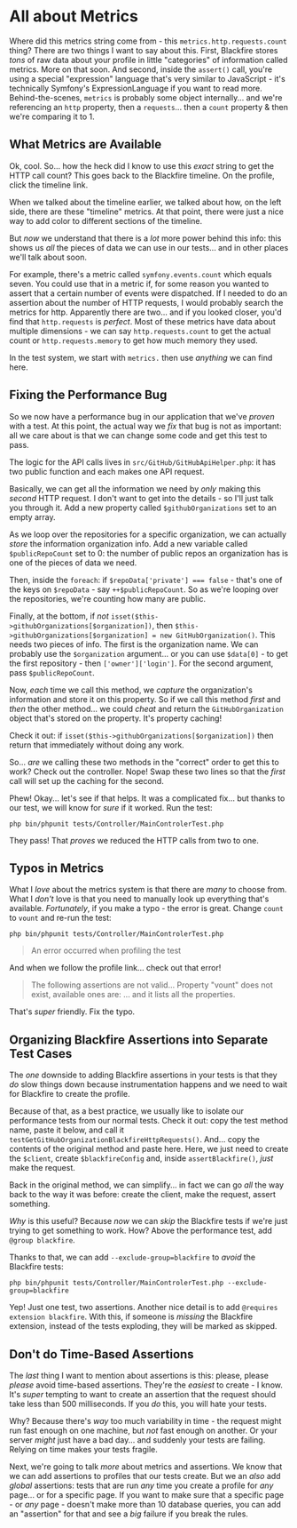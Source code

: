 # All about Metrics

Where did this metrics string come from - this `metrics.http.requests.count` thing?
There are two things I want to say about this. First, Blackfire stores *tons* of
raw data about your profile in little "categories" of information called metrics.
More on that soon. And second, inside the `assert()` call, you're using a special
"expression" language that's very similar to JavaScript - it's technically
Symfony's ExpressionLanguage if you want to read more. Behind-the-scenes, `metrics`
is probably some object internally... and we're referencing an `http` property,
then a `requests`... then a `count` property & then we're comparing it to 1.

## What Metrics are Available

Ok, cool. So... how the heck did I know to use this *exact* string to get the HTTP
call count? This goes back to the Blackfire timeline. On the profile, click the
timeline link.

When we talked about the timeline earlier, we talked about how, on the left side,
there are these "timeline" metrics. At that point, there were just a nice way
to add color to different sections of the timeline.

But *now* we understand that there is a *lot* more power behind this info: this
shows us *all* the pieces of data we can use in our tests... and in other places
we'll talk about soon.

For example, there's a metric called `symfony.events.count` which equals seven.
You could use that in a metric if, for some reason you wanted to assert that a
certain number of events were dispatched. If I needed to do an assertion about
the number of HTTP requests, I would probably search the metrics for http.
Apparently there are two... and if you looked closer, you'd find that `http.requests`
is *perfect*. Most of these metrics have data about multiple dimensions - we
can say `http.requests.count` to get the actual count or `http.requests.memory`
to get how much memory they used.

In the test system, we start with `metrics.` then use *anything* we can find here.

## Fixing the Performance Bug

So we now have a performance bug in our application that we've *proven* with
a test. At this point, the actual way we *fix* that bug is not as important: all
we care about is that we can change some code and get this test to pass.

The logic for the API calls lives in `src/GitHub/GitHubApiHelper.php`: it has
two public function and each makes one API request.

Basically, we can get all the information we need by *only* making this *second*
HTTP request. I don't want to get into the details - so I'll just talk you through
it. Add a new property called `$githubOrganizations` set to an empty array.

As we loop over the repositories for a specific organization, we can actually
*store* the information organization info. Add a new variable called
`$publicRepoCount` set to 0: the number of public repos an organization has is
one of the pieces of data we need.

Then, inside the `foreach`: if `$repoData['private'] === false` - that's one of
the keys on `$repoData` - say `++$publicRepoCount`. So as we're looping over
the repositories, we're counting how many are public.

Finally, at the bottom, if *not* `isset($this->githubOrganizations[$organization])`,
then `$this->githubOrganizations[$organization] = new GitHubOrganization()`. This
needs two pieces of info. The first is the organization name. We can probably use
the `$organization` argument... or you can use `$data[0]` - to get the first
repository - then `['owner']['login']`. For the second argument, pass
`$publicRepoCount`.

Now, *each* time we call this method, we *capture* the organization's information
and store it on this property. So if we call this method *first* and *then* the
other method... we could *cheat* and return the `GitHubOrganization` object that's
stored on the property. It's property caching!

Check it out: if `isset($this->githubOrganizations[$organization])` then return
that immediately without doing any work.

So... *are* we calling these two methods in the "correct" order to get this to
work? Check out the controller. Nope! Swap these two lines so that the *first*
call will set up the caching for the second.

Phew! Okay... let's see if that helps. It was a complicated fix... but thanks
to our test, we will know for *sure* if it worked. Run the test:

```terminal-silent
php bin/phpunit tests/Controller/MainControlerTest.php
```

They pass! That *proves* we reduced the HTTP calls from two to one.

## Typos in Metrics

What I *love* about the metrics system is that there are *many* to choose from.
What I *don't* love is that you need to manually look up everything that's available.
*Fortunately*, if you make a typo - the error is great. Change `count` to `vount`
and re-run the test:

```terminal-silent
php bin/phpunit tests/Controller/MainControlerTest.php
```

> An error occurred when profiling the test

And when we follow the profile link... check out that error!

> The following assertions are not valid... Property "vount" does not exist,
> available ones are: ... and it lists all the properties.

That's *super* friendly. Fix the typo.

## Organizing Blackfire Assertions into Separate Test Cases

The *one* downside to adding Blackfire assertions in your tests is that they *do*
slow things down because instrumentation happens and we need to wait for Blackfire
to create the profile.

Because of that, as a best practice, we usually like to isolate our performance
tests from our normal tests. Check it out: copy the test method name, paste it
below, and call it `testGetGitHubOrganizationBlackfireHttpRequests()`. And...
copy the contents of the original method and paste here. Here, we just need to
create the `$client`, create `$blackfireConfig` and, inside `assertBlackfire()`,
*just* make the request.

Back in the original method, we can simplify... in fact we can go *all* the way
back to the way it was before: create the client, make the request, assert something.

*Why* is this useful? Because *now* we can *skip* the Blackfire tests if we're
just trying to get something to work. How? Above the performance test, add
`@group blackfire`.

Thanks to that, we can add `--exclude-group=blackfire` to *avoid* the Blackfire
tests:

```terminal
php bin/phpunit tests/Controller/MainControlerTest.php --exclude-group=blackfire
```

Yep! Just one test, two assertions. Another nice detail is to add
`@requires extension blackfire`. With this, if someone is *missing* the Blackfire
extension, instead of the tests exploding, they will be marked as skipped.

## Don't do Time-Based Assertions

The *last* thing I want to mention about assertions is this: please, please *please*
avoid time-based assertions. They're the *easiest* to create - I know. It's
*super* tempting to want to create an assertion that the request should take
less than 500 milliseconds. If you *do* this, you will hate your tests.

Why? Because there's *way* too much variability in time - the request might run
fast enough on one machine, but *not* fast enough on another. Or your server
*might* just have a bad day... and suddenly your tests are failing. Relying on
time makes your tests fragile.

Next, we're going to talk *more* about metrics and assertions. We know that we
can add assertions to profiles that our tests create. But we an *also* add
*global* assertions: tests that are run *any* time you create a profile for
*any* page... or for a specific page. If you want to make sure that a specific
page - or *any* page - doesn't make more than 10 database queries, you can add
an "assertion" for that and see a *big* failure if you break the rules.
